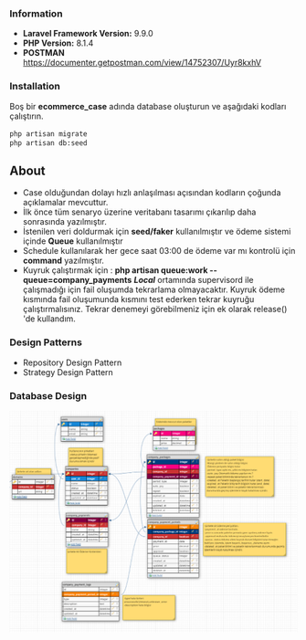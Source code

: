 ### Information
- **Laravel Framework Version:** 9.9.0
- **PHP Version:** 8.1.4
- **POSTMAN** https://documenter.getpostman.com/view/14752307/Uyr8kxhV
### Installation

Boş bir **ecommerce_case** adında database oluşturun ve aşağıdaki kodları çalıştırın.
```
php artisan migrate
php artisan db:seed
```

## About

- Case olduğundan dolayı hızlı anlaşılması açısından kodların çoğunda açıklamalar mevcuttur.
- İlk önce tüm senaryo üzerine veritabanı tasarımı çıkarılıp daha sonrasında yazılmıştır.
- İstenilen veri doldurmak için **seed/faker** kullanılmıştır ve ödeme sistemi içinde **Queue** kullanılmıştır
- Schedule kullanılarak her gece saat 03:00 de ödeme var mı kontrolü için **command** yazılmıştır.
- Kuyruk çalıştırmak için : **php artisan queue:work --queue=company_payments** **<em>Local</em>** ortamında supervisord ile çalışmadığı için fail oluşumda tekrarlama olmayacaktır. Kuyruk ödeme kısmında fail oluşumunda kısmını test ederken tekrar kuyruğu çalıştırmalısınız. Tekrar denemeyi görebilmeniz için ek olarak release() 'de kullandım.

### Design Patterns
- Repository Design Pattern
- Strategy Design Pattern

### Database Design
![ecommerce db design!](public/images/db-design.png "ecommerce db design")
